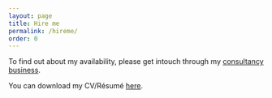 ```yaml
---
layout: page
title: Hire me
permalink: /hireme/
order: 0
---
```


To find out about my availability, please get intouch through my [consultancy business](https://datadyne.io).

You can download my CV/Résumé [here](https://datadyne.io/assets/cv.pdf).